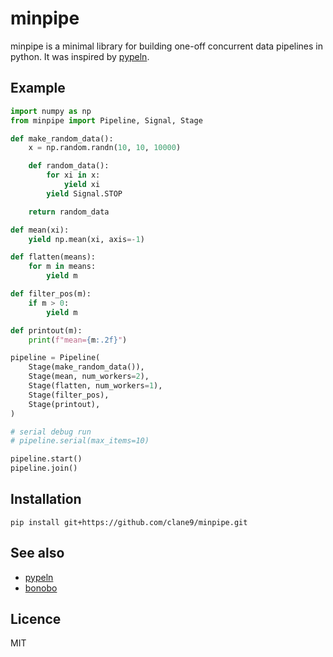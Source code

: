 # minpipe

minpipe is a minimal library for building one-off concurrent data pipelines in python. It was inspired by [pypeln](https://github.com/cgarciae/pypeln).

## Example

```python
import numpy as np
from minpipe import Pipeline, Signal, Stage

def make_random_data():
    x = np.random.randn(10, 10, 10000)

    def random_data():
        for xi in x:
            yield xi
        yield Signal.STOP

    return random_data

def mean(xi):
    yield np.mean(xi, axis=-1)

def flatten(means):
    for m in means:
        yield m

def filter_pos(m):
    if m > 0:
        yield m

def printout(m):
    print(f"mean={m:.2f}")

pipeline = Pipeline(
    Stage(make_random_data()),
    Stage(mean, num_workers=2),
    Stage(flatten, num_workers=1),
    Stage(filter_pos),
    Stage(printout),
)

# serial debug run
# pipeline.serial(max_items=10)

pipeline.start()
pipeline.join()
```

## Installation

```
pip install git+https://github.com/clane9/minpipe.git
```

## See also

- [pypeln](https://github.com/cgarciae/pypeln)
- [bonobo](https://www.bonobo-project.org/)

## Licence

MIT
